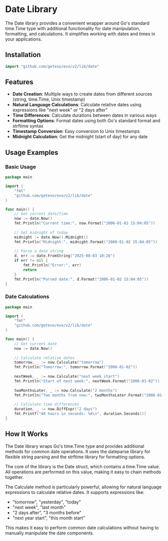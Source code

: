 # Date Library

The Date library provides a convenient wrapper around Go's standard time.Time type with additional functionality for date manipulation, formatting, and calculations. It simplifies working with dates and times in your applications.

## Installation

```go
import "github.com/getevo/evo/v2/lib/date"
```

## Features

- **Date Creation**: Multiple ways to create dates from different sources (string, time.Time, Unix timestamp)
- **Natural Language Calculations**: Calculate relative dates using expressions like "next week" or "2 days after"
- **Time Differences**: Calculate durations between dates in various ways
- **Formatting Options**: Format dates using both Go's standard format and strftime syntax
- **Timestamp Conversion**: Easy conversion to Unix timestamps
- **Midnight Calculation**: Get the midnight (start of day) for any date

## Usage Examples

### Basic Usage

```go
package main

import (
    "fmt"
    "github.com/getevo/evo/v2/lib/date"
)

func main() {
    // Get current date/time
    now := date.Now()
    fmt.Println("Current time:", now.Format("2006-01-02 15:04:05"))
    
    // Get midnight of today
    midnight := date.Now().Midnight()
    fmt.Println("Midnight:", midnight.Format("2006-01-02 15:04:05"))
    
    // Parse a date string
    d, err := date.FromString("2025-08-03 10:26")
    if err != nil {
        fmt.Println("Error:", err)
        return
    }
    fmt.Println("Parsed date:", d.Format("2006-01-02 15:04:05"))
}
```

### Date Calculations

```go
package main

import (
    "fmt"
    "github.com/getevo/evo/v2/lib/date"
)

func main() {
    // Get current date
    now := date.Now()
    
    // Calculate relative dates
    tomorrow, _ := now.Calculate("tomorrow")
    fmt.Println("Tomorrow:", tomorrow.Format("2006-01-02"))
    
    nextWeek, _ := now.Calculate("next week start")
    fmt.Println("Start of next week:", nextWeek.Format("2006-01-02"))
    
    twoMonthsLater, _ := now.Calculate("2 months")
    fmt.Println("Two months from now:", twoMonthsLater.Format("2006-01-02"))
    
    // Calculate time differences
    duration, _ := now.DiffExpr("2 days")
    fmt.Printf("48 hours in seconds: %d\n", duration.Seconds())
}
```

## How It Works

The Date library wraps Go's time.Time type and provides additional methods for common date operations. It uses the dateparse library for flexible string parsing and the strftime library for formatting options.

The core of the library is the Date struct, which contains a time.Time value. All operations are performed on this value, making it easy to chain methods together.

The Calculate method is particularly powerful, allowing for natural language expressions to calculate relative dates. It supports expressions like:
- "tomorrow", "yesterday", "today"
- "next week", "last month"
- "2 days after", "3 months before"
- "next year start", "this month start"

This makes it easy to perform common date calculations without having to manually manipulate the date components.
